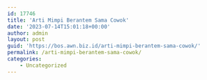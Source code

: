 ```yaml
---
id: 17746
title: 'Arti Mimpi Berantem Sama Cowok'
date: '2023-07-14T15:01:18+00:00'
author: admin
layout: post
guid: 'https://bos.awn.biz.id/arti-mimpi-berantem-sama-cowok/'
permalink: /arti-mimpi-berantem-sama-cowok/
categories:
    - Uncategorized
---
```


